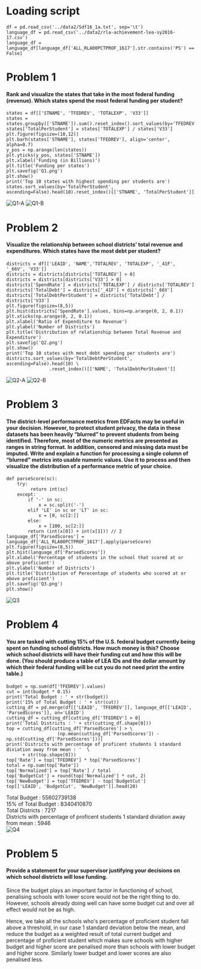# Loading script

```
df = pd.read_csv('../data2/Sdf16_1a.txt', sep='\t')
language_df = pd.read_csv('../data2/rla-achievement-lea-sy2016-17.csv')
language_df = language_df[language_df['ALL_RLA00PCTPROF_1617'].str.contains('PS') == False]
```

# Problem 1

#### Rank and visualize the states that take in the most federal funding (revenue). Which states spend the most federal funding per student?

```
states = df[['STNAME', 'TFEDREV', 'TOTALEXP', 'V33']]
states = states.groupby(['STNAME']).sum().reset_index().sort_values(by='TFEDREV')
states['TotalPerStudent'] = states['TOTALEXP'] / states['V33']
plt.figure(figsize=(10,12))
plt.barh(states['STNAME'], states['TFEDREV'], align='center', alpha=0.7)
y_pos = np.arange(len(states))
plt.yticks(y_pos, states['STNAME'])
plt.xlabel('Funding (in Billions)')
plt.title('Funding per states')
plt.savefig('Q1.png')
plt.show()
print('Top 10 states with highest spending per students are')
states.sort_values(by='TotalPerStudent', ascending=False).head(10).reset_index()[['STNAME', 'TotalPerStudent']]
```

![Q1-A](Q1-A.png)
![Q1-B](Q1-B.png)

# Problem 2

#### Visualize the relationship between school districts’ total revenue and expenditures. Which states have the most debt per student?

```
districts = df[['LEAID', 'NAME','TOTALREV', 'TOTALEXP', '_41F', '_66V', 'V33']]
districts = districts[districts['TOTALREV'] > 0]
districts = districts[districts['V33'] > 0]
districts['SpendRate'] = districts['TOTALEXP'] / districts['TOTALREV']
districts['TotalDebt'] = districts['_41F'] + districts['_66V']
districts['TotalDebtPerStudent'] = districts['TotalDebt'] / districts['V33']
plt.figure(figsize=(8,5))
plt.hist(districts['SpendRate'].values, bins=np.arange(0, 2, 0.1))
plt.xticks(np.arange(0, 2, 0.1))
plt.xlabel('Ratio of Expenditure to Revenue')
plt.ylabel('Number of Districts')
plt.title('Distribution of relationship between Total Revenue and Expenditure')
plt.savefig('Q2.png')
plt.show()
print('Top 10 states with most debt spending per students are')
districts.sort_values(by='TotalDebtPerStudent', ascending=False).head(10) \
                .reset_index()[['NAME', 'TotalDebtPerStudent']]
```

![Q2-A](Q2-A.png)
![Q2-B](Q2-B.png)

# Problem 3

#### The district-level performance metrics from EDFacts may be useful in your decision. However, to protect student privacy, the data in these datasets has been heavily “blurred” to prevent students from being identified. Therefore, most of the numeric metrics are presented as ranges in string format. In addition, censored and missing data must be imputed. Write and explain a function for processing a single column of “blurred” metrics into usable numeric values. Use it to process and then visualize the distribution of a performance metric of your choice.

```
def parseScore(sc):
    try:
         return int(sc)
    except:
        if '-' in sc:
            x = sc.split('-')
        elif 'LE' in sc or 'LT' in sc:
            x = [0, sc[2:]]
        else:
            x = [100, sc[2:]]
        return (int(x[0]) + int(x[1])) // 2
language_df['ParsedScores'] = language_df['ALL_RLA00PCTPROF_1617'].apply(parseScore)
plt.figure(figsize=(8,5))
plt.hist(language_df['ParsedScores'])
plt.xlabel('Percentage of students in the school that scored at or above proficient')
plt.ylabel('Number of Districts')
plt.title('Distribution of Perecentage of students who scored at or above proficient')
plt.savefig('Q3.png')
plt.show()
```

![Q3](Q3.png)

# Problem 4

#### You are tasked with cutting 15% of the U.S. federal budget currently being spent on funding school districts. How much money is this? Choose which school districts will have their funding cut and how this will be done. (You should produce a table of LEA IDs and the dollar amount by which their federal funding will be cut you do not need print the entire table.)

```
budget = np.sum(df['TFEDREV'].values)
cut = int(budget * 0.15)
print('Total Budget : ' + str(budget))
print('15% of Total Budget : ' + str(cut))
cutting_df = pd.merge(df[['LEAID', 'TFEDREV']], language_df[['LEAID', 'ParsedScores']], on='LEAID')
cutting_df = cutting_df[cutting_df['TFEDREV'] > 0]
print('Total Districts : ' + str(cutting_df.shape[0]))
top = cutting_df[cutting_df['ParsedScores'] > \
                   (np.mean(cutting_df['ParsedScores']) - np.std(cutting_df['ParsedScores']))]
print('Districts with percentage of proficent students 1 standard diviation away from mean : '  \
      + str(top.shape[0]))
top['Rate'] = top['TFEDREV'] * top['ParsedScores']
total = np.sum(top['Rate'])
top['Normalized'] = top['Rate'] / total
top['BudgetCut'] = round(top['Normalized'] * cut, 2)
top['NewBudget'] = top['TFEDREV'] - top['BudgetCut']
top[['LEAID', 'BudgetCut', 'NewBudget']].head(20)
```

Total Budget : 55602739138 <br/>
15% of Total Budget : 8340410870 <br/>
Total Districts : 7217 <br/>
Districts with percentage of proficent students 1 standard diviation away from mean : 5946 <br/>
![Q4](Q4.png)

# Problem 5

#### Provide a statement for your supervisor justifying your decisions on which school districts will lose funding.

Since the budget plays an important factor in functioning of school, penalising schools with lower score would not be the right thing to do. However, schools already doing well can have some budget cut and over all effect would not be as high.

Hence, we take all the schools who's percentage of proficient student fall above a threshold, in our case 1 standard deviation below the mean, and reduce the budget as a weighted result of total current budget and percentage of proficient student which makes sure schools with higher budget and higher score are penalised more than schools with lower budget and higher score. Similarly lower budget and lower scores are also penalised less.
